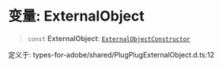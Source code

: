 # 变量: ExternalObject

> `const` **ExternalObject**: [`ExternalObjectConstructor`](../interfaces/ExternalObjectConstructor.md)

定义于: types-for-adobe/shared/PlugPlugExternalObject.d.ts:12
